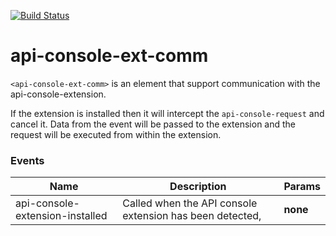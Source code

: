 [![Build Status](https://travis-ci.org/advanced-rest-client/api-console-ext-comm.svg?branch=stage)](https://travis-ci.org/advanced-rest-client/api-console-ext-comm)  

# api-console-ext-comm

`<api-console-ext-comm>` is an element that support communication with the api-console-extension.

If the extension is installed then it will intercept the `api-console-request` and cancel it.
Data from the event will be passed to the extension and the request will be executed from within
the extension.



### Events
| Name | Description | Params |
| --- | --- | --- |
| api-console-extension-installed | Called when the API console extension has been detected, | __none__ |
